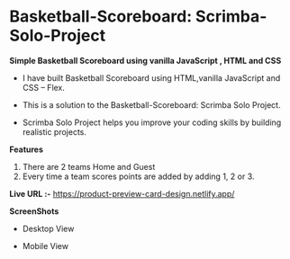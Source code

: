 # Basketball-Scoreboard: Scrimba-Solo-Project
**Simple Basketball Scoreboard using vanilla JavaScript , HTML and CSS**

- I have built Basketball Scoreboard using HTML,vanilla JavaScript and CSS – Flex.
+ This is a solution to the Basketball-Scoreboard: Scrimba Solo Project.
* Scrimba Solo Project helps you improve your coding skills by building realistic projects.

**Features**
1. There are 2 teams Home and Guest
2. Every time a team scores points are added by adding 1, 2 or 3.
  
**Live URL :-** https://product-preview-card-design.netlify.app/

**ScreenShots**

- Desktop View

- Mobile View
